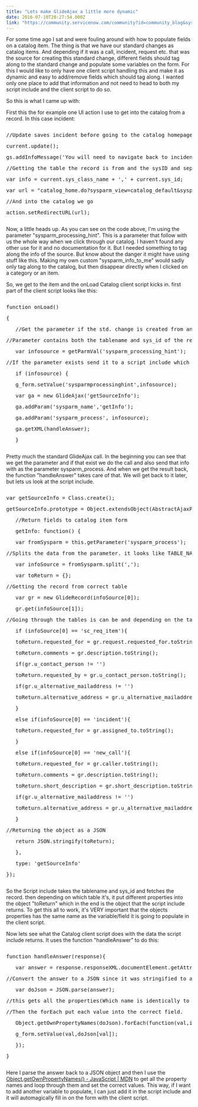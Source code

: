 ```yaml
---
title: "Lets make GlideAjax a little more dynamic"
date: 2016-07-10T20:27:54.000Z
link: "https://community.servicenow.com/community?id=community_blog&sys_id=884d6ee5dbd0dbc01dcaf3231f9619c0"
---
```

<p>For some time ago I sat and were fouling around with how to populate fields on a catalog item. The thing is that we have our standard changes as catalog items. And depending if it was a call, incident, request etc. that was the source for creating this standard change, different fields should tag along to the standard change and populate some variables on the form. For this I would like to only have one client script handling this and make it as dynamic and easy to add/remove fields which should tag along. I wanted only one place to add that information and not need to head to both my script include and the client script to do so.</p><p></p><p>So this is what I came up with:</p><p></p><p>First this the for example one UI action I use to get into the catalog from a record. In this case incident:</p><p></p><pre __default_attr="javascript" __jive_macro_name="code" class="jive_macro_code _jivemacro_uid_1468153360426252 jive_text_macro" data-renderedposition="197_8_1192_208" jivemacro_uid="_1468153360426252"><p>//Update saves incident before going to the catalog homepage</p><p>current.update();</p><p>gs.addInfoMessage('You will need to navigate back to incident ' + current.number + ' upon completion');</p><p></p><p>//Getting the table the record is from and the sysID and separating them with a "," so I can easy split them up later</p><p>var info = current.sys_class_name + ',' + current.sys_id;</p><p>var url = "catalog_home.do?sysparm_view=catalog_default&amp;sysparm_processing_hint=" + info;</p><p></p><p>//And into the catalog we go</p><p>action.setRedirectURL(url);</p><p></p><p></p><p></p></pre><p></p><p></p><p>Now, a little heads up. As you can see on the code above, I'm using the parameter "sysparm_processing_hint". This is a parameter that follow with us the whole way when we click through our catalog. I haven't found any other use for it and no documentation for it. But I needed something to tag along the info of the source. But know about the danger it might have using stuff like this. Making my own custom "sysparm_info_to_me" would sadly only tag along to the catalog, but then disappear directly when I clicked on a category or an item.</p><p></p><p>So, we get to the item and the onLoad Catalog client script kicks in. first part of the client script looks like this:</p><p></p><pre __default_attr="javascript" __jive_macro_name="code" class="jive_macro_code jive_text_macro _jivemacro_uid_1468158729343577" data-renderedposition="573_8_1192_368" jivemacro_uid="_1468158729343577"><p>function onLoad()</p><p>{</p><p>   //Get the parameter if the std. change is created from an record.</p><p></p><p></p><p>//Parameter contains both the tablename and sys_id of the record. Seperated with a ,</p><p>   var infosource = getParmVal('sysparm_processing_hint');</p><p></p><p></p><p>//If the parameter exists send it to a script include which returns which fields to populate and with what data</p><p>   if (infosource) {</p><p>   g_form.setValue('sysparmprocessinghint',infosource);</p><p>   var ga = new GlideAjax('getSourceInfo');</p><p>   ga.addParam('sysparm_name','getInfo');</p><p>   ga.addParam('sysparm_process', infosource);</p><p>   ga.getXML(handleAnswer);</p><p>   }</p><p></p><p></p><p></p><p></p><p></p><p></p></pre><p></p><p>Pretty much the standard GlideAjax call. In the beginning you can see that we get the parameter and if that exist we do the call and also send that info with as the parameter sysparm_process. And when we get the result back, the function "handleAnswer" takes care of that. We will get back to it later, but lets us look at the script include.</p><p></p><pre __default_attr="javascript" __jive_macro_name="code" class="jive_macro_code _jivemacro_uid_14681627791074343 jive_text_macro" data-renderedposition="1025_8_1192_736" jivemacro_uid="_14681627791074343"><p>var getSourceInfo = Class.create();</p><p>getSourceInfo.prototype = Object.extendsObject(AbstractAjaxProcessor, {</p><p></p><p>   //Return fields to catalog item form</p><p></p><p>   getInfo: function() {</p><p></p><p>   var fromSysparm = this.getParameter('sysparm_process');</p><p>//Splits the data from the parameter. it looks like TABLE_NAME,SYS_ID</p><p>   var infoSource = fromSysparm.split(',');</p><p>   var toReturn = {};</p><p>//Getting the record from correct table</p><p>   var gr = new GlideRecord(infoSource[0]);</p><p>   gr.get(infoSource[1]);</p><p></p><p></p><p>//Going through the tables is can be and depending on the table, putting in different properties in the object.</p><p>   if (infoSource[0] == 'sc_req_item'){</p><p>   toReturn.requested_for = gr.request.requested_for.toString();</p><p>   toReturn.comments = gr.description.toString();</p><p>   if(gr.u_contact_person != '')</p><p>   toReturn.requested_by = gr.u_contact_person.toString();</p><p>   if(gr.u_alternative_mailaddress != '')</p><p>   toReturn.alternative_address = gr.u_alternative_mailaddress.toString();</p><p></p><p>   }</p><p>   else if(infoSource[0] == 'incident'){</p><p></p><p>   toReturn.requested_for = gr.assigned_to.toString();</p><p>   }</p><p>   else if(infoSource[0] == 'new_call'){</p><p>   toReturn.requested_for = gr.caller.toString();</p><p>   toReturn.comments = gr.description.toString();</p><p>   toReturn.short_description = gr.short_description.toString();</p><p>   if(gr.u_alternative_mailaddress != '')</p><p>   toReturn.alternative_address = gr.u_alternative_mailaddress.toString();</p><p>   }</p><p></p><p>//Returning the object as a JSON</p><p>   return JSON.stringify(toReturn);</p><p>   },</p><p>   type: 'getSourceInfo'</p><p>});</p><p></p><p></p><p></p></pre><p></p><p>So the Script include takes the tablename and sys_id and fetches the record. then depending on which table it's, it put different properties into the object "toReturn" which in the end is the object that the script include returns. To get this all to work, it's VERY important that the objects properties has the same name as the variable/field it is going to populate in the client script.</p><p></p><p>Now lets see what the Catalog client script does with the data the script include returns. It uses the function "handleAnswer" to do this:</p><p></p><pre __default_attr="javascript" __jive_macro_name="code" class="_jivemacro_uid_14681637426866658 jive_macro_code jive_text_macro" data-renderedposition="1887_8_1192_192" jivemacro_uid="_14681637426866658"><p>function handleAnswer(response){</p><p></p><p>   var answer = response.responseXML.documentElement.getAttribute("answer");</p><p>//Convert the answer to a JSON since it was stringified to a JSON in the script include</p><p>   var doJson = JSON.parse(answer);</p><p>//this gets all the properties(Which name is identically to the variable their are going to put data in)</p><p>//Then the forEach put each value into the correct field.</p><p>   Object.getOwnPropertyNames(doJson).forEach(function(val,idx, array){</p><p>   g_form.setValue(val,doJson[val]);</p><p></p><p>   });</p><p>}</p></pre><p></p><p>Here I parse the answer back to a JSON object and then I use the <a href="https://developer.mozilla.org/en-US/docs/Web/JavaScript/Reference/Global_Objects/Object/getOwnPropertyNames" title="https://developer.mozilla.org/en-US/docs/Web/JavaScript/Reference/Global_Objects/Object/getOwnPropertyNames">Object.getOwnPropertyNames() - JavaScript | MDN</a> to get all the property names and loop through them and set the correct values. This way, if I want to add another variable to populate, I can just add it in the script include and it will automagically fill in on the form with the client script.</p>